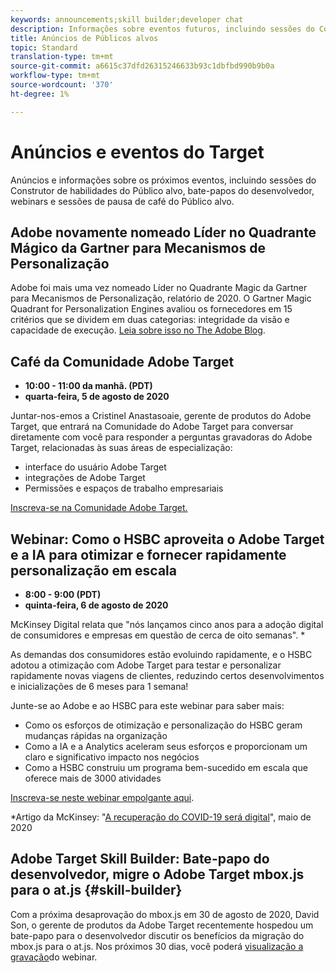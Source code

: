 ```yaml
---
keywords: announcements;skill builder;developer chat
description: Informações sobre eventos futuros, incluindo sessões do Construtor de habilidades do Público alvo, bate-papos do desenvolvedor, webinars e sessões de pausa de café do Público alvo.
title: Anúncios de Públicos alvos
topic: Standard
translation-type: tm+mt
source-git-commit: a6615c37dfd26315246633b93c1dbfbd990b9b0a
workflow-type: tm+mt
source-wordcount: '370'
ht-degree: 1%

---
```



# Anúncios e eventos do Target

Anúncios e informações sobre os próximos eventos, incluindo sessões do Construtor de habilidades do Público alvo, bate-papos do desenvolvedor, webinars e sessões de pausa de café do Público alvo.

## Adobe novamente nomeado Líder no Quadrante Mágico da Gartner para Mecanismos de Personalização

Adobe foi mais uma vez nomeado Líder no Quadrante Magic da Gartner para Mecanismos de Personalização, relatório de 2020. O Gartner Magic Quadrant for Personalization Engines avaliou os fornecedores em 15 critérios que se dividem em duas categorias: integridade da visão e capacidade de execução. [Leia sobre isso no The Adobe Blog](https://theblog.adobe.com/adobe-again-named-leader-in-gartner-magic-quadrant-for-personalization-engines/).

## Café da Comunidade Adobe Target

* **10:00 - 11:00 da manhã. (PDT)**
* **quarta-feira, 5 de agosto de 2020**

Juntar-nos-emos a Cristinel Anastasoaie, gerente de produtos do Adobe Target, que entrará na Comunidade do Adobe Target para conversar diretamente com você para responder a perguntas gravadoras do Adobe Target, relacionadas às suas áreas de especialização:

* interface do usuário Adobe Target
* integrações de Adobe Target
* Permissões e espaços de trabalho empresariais

[Inscreva-se na Comunidade Adobe Target.](https://adobe-target-community-coffee-breaks.experienceleague.adobeevents.com/)

## Webinar: Como o HSBC aproveita o Adobe Target e a IA para otimizar e fornecer rapidamente personalização em escala

* **8:00 - 9:00 (PDT)**
* **quinta-feira, 6 de agosto de 2020**

McKinsey Digital relata que &quot;nós lançamos cinco anos para a adoção digital de consumidores e empresas em questão de cerca de oito semanas&quot;. *

As demandas dos consumidores estão evoluindo rapidamente, e o HSBC adotou a otimização com Adobe Target para testar e personalizar rapidamente novas viagens de clientes, reduzindo certos desenvolvimentos e inicializações de 6 meses para 1 semana!

Junte-se ao Adobe e ao HSBC para este webinar para saber mais:

* Como os esforços de otimização e personalização do HSBC geram mudanças rápidas na organização
* Como a IA e a Analytics aceleram seus esforços e proporcionam um claro e significativo impacto nos negócios
* Como a HSBC construiu um programa bem-sucedido em escala que oferece mais de 3000 atividades

[Inscreva-se neste webinar empolgante aqui](https://hsbc-targetai.experienceleague.adobeevents.com/).

*Artigo da McKinsey: &quot;[A recuperação do COVID-19 será digital](https://www.mckinsey.com/business-functions/mckinsey-digital/our-insights/the-covid-19-recovery-will-be-digital-a-plan-for-the-first-90-days#)&quot;, maio de 2020

## Adobe Target Skill Builder: Bate-papo do desenvolvedor, migre o Adobe Target mbox.js para o at.js {#skill-builder}

Com a próxima desaprovação do mbox.js em 30 de agosto de 2020, David Son, o gerente de produtos da Adobe Target recentemente hospedou um bate-papo para o desenvolvedor discutir os benefícios da migração do mbox.js para o at.js. Nos próximos 30 dias, você poderá [visualização a gravação](https://seminars.adobeconnect.com/ptdo6mfo6qn6/?proto=true)do webinar.